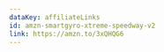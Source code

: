 ```yaml
---
dataKey: affiliateLinks
id: amzn-smartgyro-xtreme-speedway-v2
link: https://amzn.to/3xQHQG6
---
```

